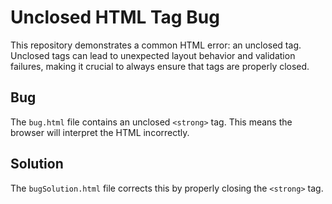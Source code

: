# Unclosed HTML Tag Bug

This repository demonstrates a common HTML error: an unclosed tag.  Unclosed tags can lead to unexpected layout behavior and validation failures, making it crucial to always ensure that tags are properly closed.

## Bug

The `bug.html` file contains an unclosed `<strong>` tag.  This means the browser will interpret the HTML incorrectly. 

## Solution

The `bugSolution.html` file corrects this by properly closing the `<strong>` tag.